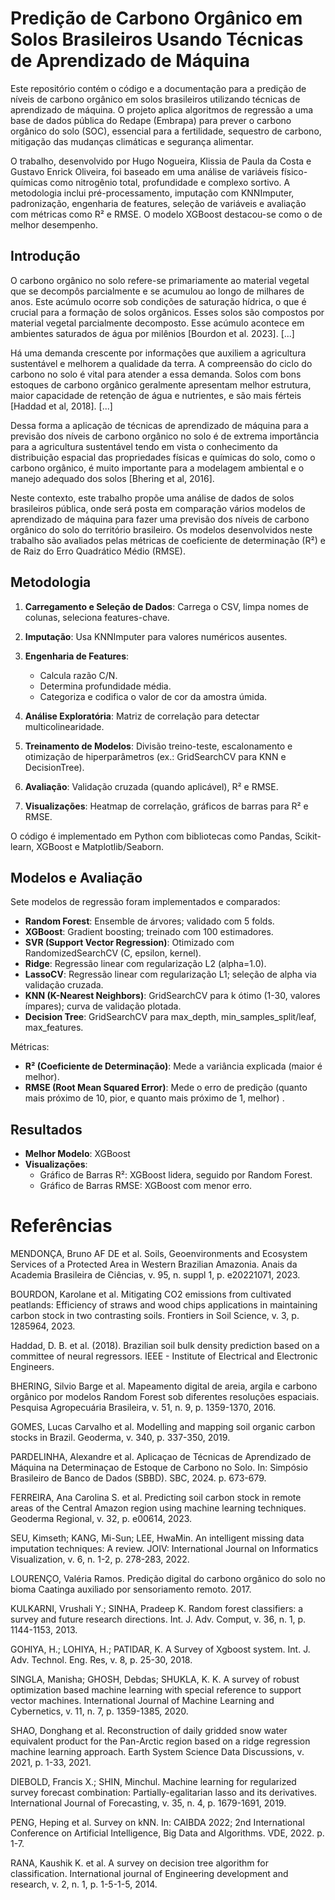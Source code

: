 # Predição de Carbono Orgânico em Solos Brasileiros Usando Técnicas de Aprendizado de Máquina



Este repositório contém o código e a documentação para a predição de níveis de carbono orgânico em solos brasileiros utilizando técnicas de aprendizado de máquina. O projeto aplica algoritmos de regressão a uma base de dados pública do Redape (Embrapa) para prever o carbono orgânico do solo (SOC), essencial para a fertilidade, sequestro de carbono, mitigação das mudanças climáticas e segurança alimentar.

O trabalho, desenvolvido por Hugo Nogueira, Klissia de Paula da Costa e Gustavo Enrick Oliveira, foi baseado em uma análise de variáveis físico-químicas como nitrogênio total, profundidade e complexo sortivo. A metodologia inclui pré-processamento, imputação com KNNImputer, padronização, engenharia de features, seleção de variáveis e avaliação com métricas como R² e RMSE. O modelo XGBoost destacou-se como o de melhor desempenho.


## Introdução
O carbono orgânico no solo refere-se primariamente ao material vegetal que se decompôs parcialmente e se acumulou ao longo de milhares de anos. Este acúmulo ocorre sob condições de saturação hídrica, o que é crucial para a formação de solos orgânicos. Esses solos são compostos por material vegetal parcialmente decomposto. Esse acúmulo acontece em ambientes saturados de água por milênios [Bourdon et al. 2023].
[...]

Há uma demanda crescente por informações que auxiliem a agricultura sustentável e melhorem a qualidade da terra. A compreensão do ciclo do carbono no solo é vital para atender a essa demanda. Solos com bons estoques de carbono orgânico geralmente apresentam melhor estrutura, maior capacidade de retenção de água e nutrientes, e são mais férteis [Haddad et al, 2018]. 
[...]

Dessa forma a aplicação de técnicas de aprendizado de máquina para a previsão dos níveis de carbono orgânico no solo é de extrema importância para a agricultura sustentável tendo em vista o conhecimento da distribuição espacial das propriedades físicas e químicas do solo, como o carbono orgânico, é muito importante para a modelagem ambiental e o manejo adequado dos solos [Bhering et al, 2016].

Neste contexto, este trabalho propõe uma análise de dados de solos brasileiros pública, onde será posta em comparação vários modelos de aprendizado de máquina para fazer uma previsão dos níveis de carbono orgânico do solo do território brasileiro. Os modelos desenvolvidos neste trabalho são avaliados pelas métricas de coeficiente de determinação (R²) e de Raiz do Erro Quadrático Médio (RMSE).

## Metodologia
1. **Carregamento e Seleção de Dados**: Carrega o CSV, limpa nomes de colunas, seleciona features-chave.
2. **Imputação**: Usa KNNImputer para valores numéricos ausentes.
3. **Engenharia de Features**:
   - Calcula razão C/N.
   - Determina profundidade média.
   - Categoriza e codifica o valor de cor da amostra úmida.
4. **Análise Exploratória**: Matriz de correlação para detectar multicolinearidade.
   
6. **Treinamento de Modelos**: Divisão treino-teste, escalonamento e otimização de hiperparâmetros (ex.: GridSearchCV para KNN e DecisionTree).
7. **Avaliação**: Validação cruzada (quando aplicável), R² e RMSE.
8. **Visualizações**: Heatmap de correlação, gráficos de barras para R² e RMSE.

O código é implementado em Python com bibliotecas como Pandas, Scikit-learn, XGBoost e Matplotlib/Seaborn.

## Modelos e Avaliação
Sete modelos de regressão foram implementados e comparados:
- **Random Forest**: Ensemble de árvores; validado com 5 folds.
- **XGBoost**: Gradient boosting; treinado com 100 estimadores.
- **SVR (Support Vector Regression)**: Otimizado com RandomizedSearchCV (C, epsilon, kernel).
- **Ridge**: Regressão linear com regularização L2 (alpha=1.0).
- **LassoCV**: Regressão linear com regularização L1; seleção de alpha via validação cruzada.
- **KNN (K-Nearest Neighbors)**: GridSearchCV para k ótimo (1-30, valores ímpares); curva de validação plotada.
- **Decision Tree**: GridSearchCV para max_depth, min_samples_split/leaf, max_features.

Métricas:
- **R² (Coeficiente de Determinação)**: Mede a variância explicada (maior é melhor).
- **RMSE (Root Mean Squared Error)**: Mede o erro de predição (quanto mais próximo de 10, pior, e quanto mais próximo de 1, melhor) .

## Resultados
- **Melhor Modelo**: XGBoost
- **Visualizações**:
  - Gráfico de Barras R²: XGBoost lidera, seguido por Random Forest.
  - Gráfico de Barras RMSE: XGBoost com menor erro.

# Referências

MENDONÇA, Bruno AF DE et al. Soils, Geoenvironments and Ecosystem Services of a Protected Area in Western Brazilian Amazonia. Anais da Academia Brasileira de Ciências, v. 95, n. suppl 1, p. e20221071, 2023.

BOURDON, Karolane et al. Mitigating CO2 emissions from cultivated peatlands: Efficiency of straws and wood chips applications in maintaining carbon stock in two contrasting soils. Frontiers in Soil Science, v. 3, p. 1285964, 2023.

Haddad, D. B. et al. (2018). Brazilian soil bulk density prediction based on a committee
	of neural regressors. IEEE - Institute of Electrical and Electronic Engineers.

BHERING, Silvio Barge et al. Mapeamento digital de areia, argila e carbono orgânico por modelos Random Forest sob diferentes resoluções espaciais. Pesquisa Agropecuária Brasileira, v. 51, n. 9, p. 1359-1370, 2016.

GOMES, Lucas Carvalho et al. Modelling and mapping soil organic carbon stocks in Brazil. Geoderma, v. 340, p. 337-350, 2019.

PARDELINHA, Alexandre et al. Aplicaçao de Técnicas de Aprendizado de Máquina na Determinaçao de Estoque de Carbono no Solo. In: Simpósio Brasileiro de Banco de Dados (SBBD). SBC, 2024. p. 673-679.

FERREIRA, Ana Carolina S. et al. Predicting soil carbon stock in remote areas of the Central Amazon region using machine learning techniques. Geoderma Regional, v. 32, p. e00614, 2023.

SEU, Kimseth; KANG, Mi-Sun; LEE, HwaMin. An intelligent missing data imputation techniques: A review. JOIV: International Journal on Informatics Visualization, v. 6, n. 1-2, p. 278-283, 2022.

LOURENÇO, Valéria Ramos. Predição digital do carbono orgânico do solo no bioma Caatinga auxiliado por sensoriamento remoto. 2017.

KULKARNI, Vrushali Y.; SINHA, Pradeep K. Random forest classifiers: a survey and future research directions. Int. J. Adv. Comput, v. 36, n. 1, p. 1144-1153, 2013.

GOHIYA, H.; LOHIYA, H.; PATIDAR, K. A Survey of Xgboost system. Int. J. Adv. Technol. Eng. Res, v. 8, p. 25-30, 2018.

SINGLA, Manisha; GHOSH, Debdas; SHUKLA, K. K. A survey of robust optimization based machine learning with special reference to support vector machines. International Journal of Machine Learning and Cybernetics, v. 11, n. 7, p. 1359-1385, 2020.

SHAO, Donghang et al. Reconstruction of daily gridded snow water equivalent product for the Pan-Arctic region based on a ridge regression machine learning approach. Earth System Science Data Discussions, v. 2021, p. 1-33, 2021.

DIEBOLD, Francis X.; SHIN, Minchul. Machine learning for regularized survey forecast combination: Partially-egalitarian lasso and its derivatives. International Journal of Forecasting, v. 35, n. 4, p. 1679-1691, 2019.

PENG, Heping et al. Survey on kNN. In: CAIBDA 2022; 2nd International Conference on Artificial Intelligence, Big Data and Algorithms. VDE, 2022. p. 1-7.

RANA, Kaushik K. et al. A survey on decision tree algorithm for classification. International journal of Engineering development and research, v. 2, n. 1, p. 1-5-1-5, 2014.

